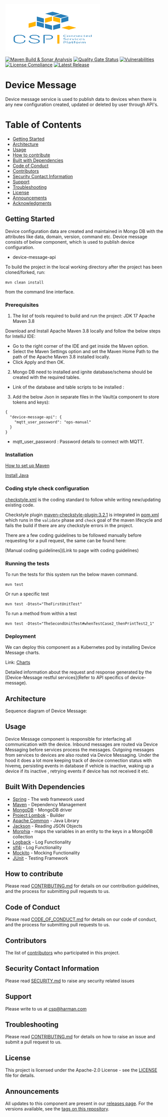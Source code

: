 [<img src="./images/logo.png" width="300" height="150"/>](logo.png)

[![Maven Build & Sonar Analysis](https://github.com/eclipse-ecsp/device-message/actions/workflows/maven-build.yml/badge.svg)](https://github.com/eclipse-ecsp/device-message/actions/workflows/maven-build.yml)
[![Quality Gate Status](https://sonarcloud.io/api/project_badges/measure?project=eclipse-ecsp_device-message&metric=alert_status)](https://sonarcloud.io/summary/new_code?id=eclipse-ecsp_device-message)
[![Vulnerabilities](https://sonarcloud.io/api/project_badges/measure?project=eclipse-ecsp_device-message&metric=vulnerabilities)](https://sonarcloud.io/summary/new_code?id=eclipse-ecsp_device-message)
[![License Compliance](https://github.com/eclipse-ecsp/device-message/actions/workflows/licence-compliance.yaml/badge.svg)](https://github.com/eclipse-ecsp/device-message/actions/workflows/licence-compliance.yaml)
[![Latest Release](https://img.shields.io/github/v/release/eclipse-ecsp/device-message?sort=semver)](https://github.com/eclipse-ecsp/device-message/releases)

# Device Message
Device message service is used to publish data to devices when there is any new configuration created, updated or deleted by user through API's.

# Table of Contents
* [Getting Started](#getting-started)
* [Architecture](#architecture)
* [Usage](#usage)
* [How to contribute](#how-to-contribute)
* [Built with Dependencies](#built-with-dependencies)
* [Code of Conduct](#code-of-conduct)
* [Contributors](#contributors)
* [Security Contact Information](#security-contact-information)
* [Support](#support)
* [Troubleshooting](#troubleshooting)
* [License](#license)
* [Announcements](#announcements)
* [Acknowledgments](#acknowledgments)


## Getting Started

Device configuration data are created and maintained in Mongo DB with the attributes like data, domain, version, command etc. Device message consists of below component, which is used to publish device configuration.
* device-message-api

To build the project in the local working directory after the project has been cloned/forked, run:

```mvn clean install```

from the command line interface.

### Prerequisites

1. The list of tools required to build and run the project:
    JDK 17
    Apache Maven 3.8

Download and Install Apache Maven 3.8 locally and follow the below steps for IntelliJ IDE:
* Go to the right corner of the IDE and get inside the Maven option.
* Select the Maven Settings option and set the Maven Home Path to the path of the Apache Maven 3.8 installed locally.
* Click Apply and then OK.

2. Mongo DB need to installed and ignite database/schema should be created with the required tables.

* Link of the database and table scripts to be installed : 

3. Add the below Json in separate files in the Vault(a component to store tokens and keys):

```
{
  "device-message-api": {
    "mqtt_user_password": "ops-manual"
  }
}
```
* mqtt_user_password : Password details to connect with MQTT.

### Installation

[How to set up Maven](https://maven.apache.org/install.html)

[Install Java](https://www.tutorials24x7.com/java/how-to-install-openjdk-17-on-windows)


### Coding style check configuration

[checkstyle.xml](./checkstyle.xml) is the coding standard to follow while writing new/updating existing code.

Checkstyle plugin [maven-checkstyle-plugin:3.2.1](https://maven.apache.org/plugins/maven-checkstyle-plugin/) is integrated in [pom.xml](./pom.xml) which runs in the `validate` phase and `check` goal of the maven lifecycle and fails the build if there are any checkstyle errors in the project.

There are a few coding guidelines to be followed manually before requesting for a pull request, the same can be found here:

[Manual coding guidelines](Link to page with coding guidelines)

### Running the tests

To run the tests for this system run the below maven command.

```mvn test```

Or run a specific test

```mvn test -Dtest="TheFirstUnitTest"```

To run a method from within a test

```mvn test -Dtest="TheSecondUnitTest#whenTestCase2_thenPrintTest2_1"```

### Deployment

We can deploy this component as a Kubernetes pod by installing Device Message charts.

Link:
[Charts](../../../csp-opensource-charts/tree/main/device-message)

Detailed information about the request and response generated by the [Device-Message restful services](Refer to API specifics of device-message).

## Architecture

Sequence diagram of Device Message:

## Usage

Device Message component is responsible for interfacing all communication with the device. Inbound messages are routed via Device Messaging before services process the messages. Outgoing messages from services to devices are also routed via Device Messaging. Under the hood it does a lot more keeping track of device connection status with hivemq, persisting events in database if vehicle is inactive, waking up a device if its inactive , retrying events if device has not received it etc.

## Built With Dependencies

* [Spring](https://spring.io/projects/spring-framework) - The web framework used
* [Maven](https://maven.apache.org/) - Dependency Management
* [MongoDB](https://www.mongodb.com/) - MongoDB driver
* [Project Lombok](https://projectlombok.org/) - Builder
* [Apache Common](https://commons.apache.org/proper/commons-lang/) - Java Library
* [Jackson](https://github.com/FasterXML) - Reading JSON Objects
* [Morphia](https://morphia.dev/landing/index.html) -  maps the variables in an entity to the keys in a MongoDB collection
* [Logback](https://logback.qos.ch/) - Log Functionality
* [slf4j](https://www.slf4j.org/) - Log Functionality
* [Mockito](https://site.mockito.org/) - Mocking Functionality
* [JUnit](https://junit.org/) - Testing Framework

## How to contribute

Please read [CONTRIBUTING.md](./CONTRIBUTING.md) for details on our contribution guidelines, and the process for submitting pull requests to us.

## Code of Conduct

Please read [CODE_OF_CONDUCT.md](./CODE_OF_CONDUCT.md) for details on our code of conduct, and the process for submitting pull requests to us.

## Contributors

The list of [contributors](../../graphs/contributors) who participated in this project.

## Security Contact Information

Please read [SECURITY.md](./SECURITY.md) to raise any security related issues

## Support

Please write to us at [csp@harman.com](mailto:csp@harman.com)

## Troubleshooting

Please read [CONTRIBUTING.md](./CONTRIBUTING.md) for details on how to raise an issue and submit a pull request to us.

## License

This project is licensed under the Apache-2.0 License - see the [LICENSE](./LICENSE) file for details.

## Announcements

All updates to this component are present in our [releases page](../../releases).
For the versions available, see the [tags on this repository](../../tags).